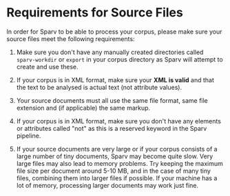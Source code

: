# Requirements for Source Files
In order for Sparv to be able to process your corpus, please make sure your source files meet the following
requirements:

1. Make sure you don't have any manually created directories called `sparv-workdir` or `export` in your corpus directory
   as Sparv will attempt to create and use these.

2. If your corpus is in XML format, make sure your **XML is valid** and that the text to be analysed is actual text (not
   attribute values).

3. Your source documents must all use the same file format, same file extension and (if applicable) the same markup.

4. If your corpus is in XML format, make sure you don't have any elements or attributes called "not" as this is a
   reserved keyword in the Sparv pipeline.

5. If your source documents are very large or if your corpus consists of a large number of tiny documents, Sparv
   may become quite slow. Very large files may also lead to memory problems. Try keeping the maximum file size per
   document around 5-10 MB, and in the case of many tiny files, combining them into larger files if possible.
   If your machine has a lot of memory, processing larger documents may work just fine.
